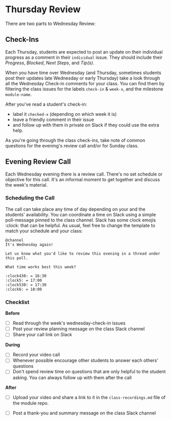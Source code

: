 # Thursday Review

There are two parts to Wednesday Review:

## Check-Ins

Each Thursday, students are expected to post an update on their individual progress as a comment in their `individual` issue. They should include their _Progress_, _Blocked_, _Next Steps_, and _Tip\(s\)_.

When you have time over Wednesday \(and Thursday, sometimes students post their updates late Wednesday or early Thursday\) take a look through all the Wednesday Check-in comments for your class. You can find them by filtering the class issues for the labels `check-in` & `week-x`, and the milestone `module-name`.

After you've read a student's check-in:

* label it `checked-x` \(depending on which week it is\)
* leave a friendly comment in their issue
* and follow up with them in private on Slack if they could use the extra help.

As you're going through the class check-ins, take note of common questions for the evening's review call and/or for Sunday class.

## Evening Review Call

Each Wednesday evening there is a review call. There's no set schedule or objective for this call. It's an informal moment to get together and discuss the week's material.

### Scheduling the Call

The call can take place any time of day depending on your and the students' availability. You can coordinate a time on Slack using a simple poll-message pinned to the class channel. Slack has some clock emojis :clock: that can be helpful. As usual, feel free to change the template to match your schedule and your class:

```text
@channel
It's Wednesday again!

Let us know what you'd like to review this evening in a thread under this poll.

What time works best this week?

:clock430: = 16:30
:clock5: = 17:00
:clock530: = 17:30
:clock6: = 18:00
```

### Checklist

**Before**

* [ ] Read through the week's wednesday-check-in issues
* [ ] Post your review planning message on the class Slack channel
* [ ] Share your call link on Slack

**During**

* [ ] Record your video call
* [ ] Whenever possible encourage other students to answer each others' questions
* [ ] Don't spend review time on questions that are only helpful to the student asking. You can always follow up with them after the call

**After**

* [ ] Upload your video and share a link to it in the `class-recordings.md` file of the module repo.
* [ ] Post a thank-you and summary message on the class Slack channel

